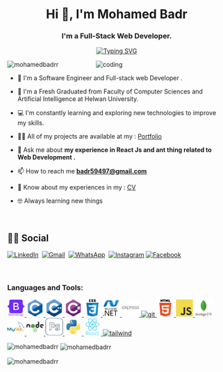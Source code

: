 
<h1 align="center">Hi 👋, I'm <span color=red>Mohamed Badr</span></h1>

<h3 align="center"> I'm a Full-Stack Web Developer.</h3>

<p align="center"><a href="https://git.io/typing-svg"><img src="https://readme-typing-svg.demolab.com?font=Fira+Code&weight=900&size=30&duration=3500&pause=1000&color=4C92F7&center=true&vCenter=true&random=false&lines=Software-Engineer;Full-Stack-Web-Developer" alt="Typing SVG" /></a></p>

<img align="right" alt="coding " width="300"  src="https://user-images.githubusercontent.com/63050133/156676671-d5b2e362-97d4-4404-9447-dd71ddfea82f.gif">
<p align="left"> <img src="https://komarev.com/ghpvc/?username=mohamedbadrr&label=Profile%20views&color=0e75b6&style=flat" alt="mohamedbadrr" /> </p>

- 🏢 I'm a Software Engineer and Full-stack web Developer .
  
- 🏫 I'm a Fresh Graduated from Faculty of Computer Sciences and Artificial Intelligence at Helwan University.
  
- 💻 I'm constantly learning and exploring new technologies to improve my skills.
  
- 👨‍💻 All of my projects are available at my : <a href="https://mohamedbadrr.github.io/Protfolio/">Portfolio </a>

- 💬 Ask me about **my experience in React Js and ant thing related to Web Development .**

- 📫 How to reach me **badr59497@gmail.com**

- 📄 Know about my experiences in my : <a href="https://drive.google.com/file/d/1zldk4FcXAg_3xxgFoOf1I1C0egGDjoBT/view">CV</a>
  
- 🤓 Always learning new things
<br/> <br/> <br/>



## 🙋‍♂️ Social
  [![LinkedIn](https://img.shields.io/badge/linkedin-%230077B5.svg?style=for-the-badge&logo=linkedin&logoColor=white)](https://www.linkedin.com/in/mohamed-badr-636804219/)&nbsp;
  [![Gmail](https://img.shields.io/badge/Gmail-D14836?style=for-the-badge&logo=gmail&logoColor=white)](mailto:badr59497@gmail.com)&nbsp;
  [![WhatsApp](https://img.shields.io/badge/WhatsApp-25D366?style=for-the-badge&logo=whatsapp&logoColor=white)](https://wa.me/01026049630)&nbsp;
  [![Instagram](https://img.shields.io/badge/Instagram-E4405F?style=for-the-badge&logo=instagram&logoColor=white)](https://www.instagram.com/mohamed_bader_111)
  [![Facebook](https://img.shields.io/badge/Facebook-1877F2?style=for-the-badge&logo=facebook&logoColor=white)](https://www.facebook.com/profile.php?id=100004812045596)
   <br/> <br/> <br/>


  

<h3 align="left">Languages and Tools:</h3>
<p align="left"> <a href="https://getbootstrap.com" target="_blank" rel="noreferrer"> <img src="https://raw.githubusercontent.com/devicons/devicon/master/icons/bootstrap/bootstrap-plain-wordmark.svg" alt="bootstrap" width="40" height="40"/> </a> <a href="https://www.cprogramming.com/" target="_blank" rel="noreferrer"> <img src="https://raw.githubusercontent.com/devicons/devicon/master/icons/c/c-original.svg" alt="c" width="40" height="40"/> </a> <a href="https://www.w3schools.com/cpp/" target="_blank" rel="noreferrer"> <img src="https://raw.githubusercontent.com/devicons/devicon/master/icons/cplusplus/cplusplus-original.svg" alt="cplusplus" width="40" height="40"/> </a> <a href="https://www.w3schools.com/cs/" target="_blank" rel="noreferrer"> <img src="https://raw.githubusercontent.com/devicons/devicon/master/icons/csharp/csharp-original.svg" alt="csharp" width="40" height="40"/> </a> <a href="https://www.w3schools.com/css/" target="_blank" rel="noreferrer"> <img src="https://raw.githubusercontent.com/devicons/devicon/master/icons/css3/css3-original-wordmark.svg" alt="css3" width="40" height="40"/> </a> <a href="https://dotnet.microsoft.com/" target="_blank" rel="noreferrer"> <img src="https://raw.githubusercontent.com/devicons/devicon/master/icons/dot-net/dot-net-original-wordmark.svg" alt="dotnet" width="40" height="40"/> </a> <a href="https://expressjs.com" target="_blank" rel="noreferrer"> <img src="https://raw.githubusercontent.com/devicons/devicon/master/icons/express/express-original-wordmark.svg" alt="express" width="40" height="40"/> </a> <a href="https://git-scm.com/" target="_blank" rel="noreferrer"> <img src="https://www.vectorlogo.zone/logos/git-scm/git-scm-icon.svg" alt="git" width="40" height="40"/> </a> <a href="https://www.w3.org/html/" target="_blank" rel="noreferrer"> <img src="https://raw.githubusercontent.com/devicons/devicon/master/icons/html5/html5-original-wordmark.svg" alt="html5" width="40" height="40"/> </a> <a href="https://developer.mozilla.org/en-US/docs/Web/JavaScript" target="_blank" rel="noreferrer"> <img src="https://raw.githubusercontent.com/devicons/devicon/master/icons/javascript/javascript-original.svg" alt="javascript" width="40" height="40"/> </a> <a href="https://www.mongodb.com/" target="_blank" rel="noreferrer"> <img src="https://raw.githubusercontent.com/devicons/devicon/master/icons/mongodb/mongodb-original-wordmark.svg" alt="mongodb" width="40" height="40"/> </a> <a href="https://www.mysql.com/" target="_blank" rel="noreferrer"> <img src="https://raw.githubusercontent.com/devicons/devicon/master/icons/mysql/mysql-original-wordmark.svg" alt="mysql" width="40" height="40"/> </a> <a href="https://nodejs.org" target="_blank" rel="noreferrer"> <img src="https://raw.githubusercontent.com/devicons/devicon/master/icons/nodejs/nodejs-original-wordmark.svg" alt="nodejs" width="40" height="40"/> </a> <a href="https://www.photoshop.com/en" target="_blank" rel="noreferrer"> <img src="https://raw.githubusercontent.com/devicons/devicon/master/icons/photoshop/photoshop-line.svg" alt="photoshop" width="40" height="40"/> </a> <a href="https://www.python.org" target="_blank" rel="noreferrer"> <img src="https://raw.githubusercontent.com/devicons/devicon/master/icons/python/python-original.svg" alt="python" width="40" height="40"/> </a> <a href="https://reactjs.org/" target="_blank" rel="noreferrer"> <img src="https://raw.githubusercontent.com/devicons/devicon/master/icons/react/react-original-wordmark.svg" alt="react" width="40" height="40"/> </a> <a href="https://tailwindcss.com/" target="_blank" rel="noreferrer"> <img src="https://www.vectorlogo.zone/logos/tailwindcss/tailwindcss-icon.svg" alt="tailwind" width="40" height="40"/> </a> </p>

<p><img align="left" src="https://github-readme-stats.vercel.app/api/top-langs?username=mohamedbadrr&show_icons=true&locale=en&layout=compact" alt="mohamedbadrr" /></p>

<p>&nbsp;<img align="center" src="https://github-readme-stats.vercel.app/api?username=mohamedbadrr&show_icons=true&locale=en" alt="mohamedbadrr" /></p>

<p><img align="center" src="https://github-readme-streak-stats.herokuapp.com/?user=mohamedbadrr&" alt="mohamedbadrr" /></p>

